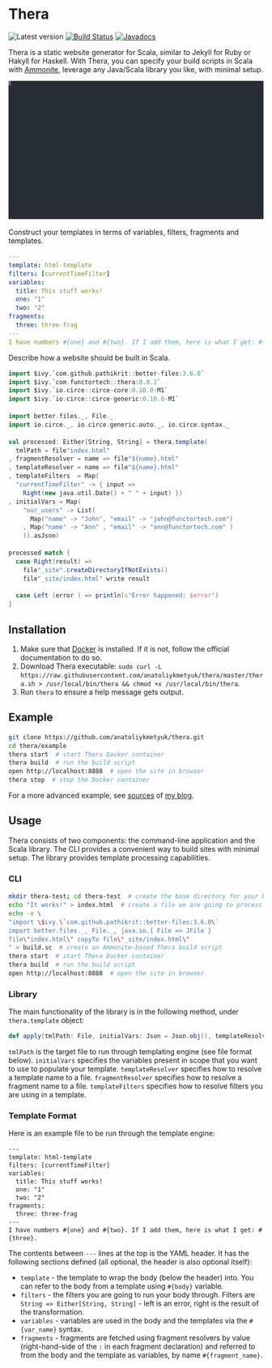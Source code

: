 # Thera

![Latest version](https://index.scala-lang.org/anatoliykmetyuk/thera/thera/latest.svg?color=purple) [![Build Status](https://travis-ci.org/anatoliykmetyuk/thera.svg?branch=master)](https://travis-ci.org/anatoliykmetyuk/thera) [![Javadocs](https://www.javadoc.io/badge/com.functortech/thera_2.12.svg)](https://www.javadoc.io/doc/com.functortech/thera_2.12)

Thera is a static website generator for Scala, similar to Jekyll for Ruby or Hakyll for Haskell. With Thera, you can specify your build scripts in Scala with [Ammonite](http://ammonite.io/), leverage any Java/Scala library you like, with minimal setup.

![Demo](./demo.svg)

Construct your templates in terms of variables, filters, fragments and templates.

```yaml
---
template: html-template
filters: [currentTimeFilter]
variables:
  title: This stuff works!
  one: "1"
  two: "2"
fragments:
  three: three-frag
---
I have numbers #{one} and #{two}. If I add them, here is what I get: #{three}.
```

Describe how a website should be built in Scala.

```scala
import $ivy.`com.github.pathikrit::better-files:3.6.0`
import $ivy.`com.functortech::thera:0.0.2`
import $ivy.`io.circe::circe-core:0.10.0-M1`
import $ivy.`io.circe::circe-generic:0.10.0-M1`

import better.files._, File._
import io.circe._, io.circe.generic.auto._, io.circe.syntax._

val processed: Either[String, String] = thera.template(
  tmlPath = file"index.html"
, fragmentResolver = name => file"${name}.html"
, templateResolver = name => file"${name}.html"
, templateFilters  = Map(
  "currentTimeFilter" -> { input =>
    Right(new java.util.Date() + " " + input) })
, initialVars = Map(
    "our_users" -> List(
      Map("name" -> "John", "email" -> "john@functortech.com")
    , Map("name" -> "Ann" , "email" -> "ann@functortech.com" )
    )).asJson)

processed match {
  case Right(result) =>
    file"_site".createDirectoryIfNotExists()
    file"_site/index.html" write result

  case Left (error ) => println(s"Error happened: $error")
}
```

## Installation
1. Make sure that [Docker](https://www.docker.com/get-started/) is installed. If it is not, follow the official documentation to do so.
2. Download Thera executable: `sudo curl -L https://raw.githubusercontent.com/anatoliykmetyuk/thera/master/thera.sh > /usr/local/bin/thera && chmod +x /usr/local/bin/thera`.
3. Run `thera` to ensure a help message gets output.

## Example
```bash
git clone https://github.com/anatoliykmetyuk/thera.git
cd thera/example
thera start  # start Thera Docker container
thera build  # run the build script
open http://localhost:8888  # open the site in browser
thera stop  # stop the Docker container
```

For a more advanced example, see [sources](https://github.com/anatoliykmetyuk/anatoliykmetyuk.github.io) of [my blog](https://akmetiuk.com).

## Usage
Thera consists of two components: the command-line application and the Scala library. The CLI provides a convenient way to build sites with minimal setup. The library provides template processing capabilities.

### CLI
```bash
mkdir thera-test; cd thera-test  # create the base directory for your blog
echo "It works!" > index.html  # create a file we are going to process
echo -e \
"import \$ivy.\`com.github.pathikrit::better-files:3.6.0\`
import better.files._, File._, java.io.{ File => JFile }
file\"index.html\" copyTo file\"_site/index.html\"
" > build.sc  # create an Ammonite-based Thera build script
thera start  # start Thera Docker container
thera build  # run the build script
open http://localhost:8888  # open the site in browser
```

### Library
The main functionality of the library is in the following method, under `thera.template` object:

```scala
def apply(tmlPath: File, initialVars: Json = Json.obj(), templateResolver: (String) ⇒ File = default.templateResolver, fragmentResolver: (String) ⇒ File = default.fragmentResolver, templateFilters: (String) ⇒ TemplateFilter = Map()): Ef[String]
```

`tmlPath` is the target file to run through templating engine (see file format below).
`initialVars` specifies the variables present in scope that you want to use to populate your template.
`templateResolver` specifies how to resolve a template name to a file.
`fragmentResolver` specifies how to resolve a fragment name to a file.
`templateFilters` specifies how to resolve filters you are using in a template.

### Template Format
Here is an example file to be run through the template engine:

```
---
template: html-template
filters: [currentTimeFilter]
variables:
  title: This stuff works!
  one: "1"
  two: "2"
fragments:
  three: three-frag
---
I have numbers #{one} and #{two}. If I add them, here is what I get: #{three}.
```

The contents between `---` lines at the top is the YAML header. It has the following sections defined (all optional, the header is also optional itself):

- `template` - the template to wrap the body (below the header) into. You can refer to the body from a template using `#{body}` variable.
- `filters` - the filters you are going to run your body through. Filters are `String => Either[String, String]` - left is an error, right is the result of the transformation.
- `variables` - variables are used in the body and the templates via the `#{var_name}` syntax.
- `fragments` - fragments are fetched using fragment resolvers by value (right-hand-side of the `:` in each fragment declaration) and referred to from the body and the template as variables, by name `#{fragment_name}`.
